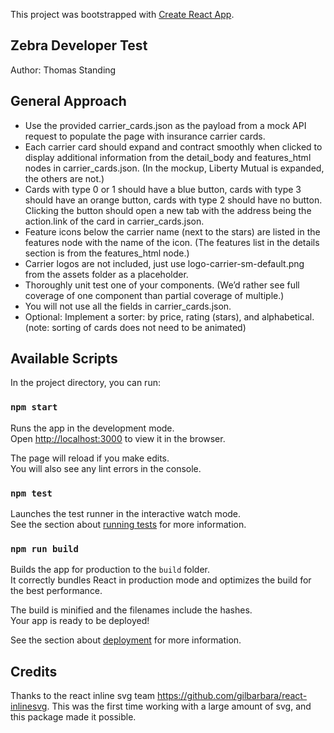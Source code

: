 This project was bootstrapped with [Create React App](https://github.com/facebook/create-react-app).

## Zebra Developer Test
Author: Thomas Standing

## General Approach

* Use the provided carrier_cards.json as the payload from a mock API request to populate the page with insurance carrier cards. 
* Each carrier card should expand and contract smoothly when clicked to display additional information from the detail_body and features_html nodes in carrier_cards.json. (In the mockup, Liberty Mutual is expanded, the others are not.) 
* Cards with type 0 or 1 should have a blue button, cards with type 3 should have an orange button, cards with type 2 should have no button. Clicking the button should open a new tab with the address being the action.link of the card in carrier_cards.json. 
* Feature icons below the carrier name (next to the stars) are listed in the features node with the name of the icon. (The features list in the details section is from the features_html node.) 
* Carrier logos are not included, just use logo-carrier-sm-default.png from the assets folder as a placeholder. 
* Thoroughly unit test one of your components. (We’d rather see full coverage of one component than partial coverage of multiple.) 
* You will not use all the fields in carrier_cards.json. 
* Optional: Implement a sorter: by price, rating (stars), and alphabetical. (note: sorting of cards does not need to be animated) 

## Available Scripts

In the project directory, you can run:

### `npm start`

Runs the app in the development mode.<br />
Open [http://localhost:3000](http://localhost:3000) to view it in the browser.

The page will reload if you make edits.<br />
You will also see any lint errors in the console.

### `npm test`

Launches the test runner in the interactive watch mode.<br />
See the section about [running tests](https://facebook.github.io/create-react-app/docs/running-tests) for more information.

### `npm run build`

Builds the app for production to the `build` folder.<br />
It correctly bundles React in production mode and optimizes the build for the best performance.

The build is minified and the filenames include the hashes.<br />
Your app is ready to be deployed!

See the section about [deployment](https://facebook.github.io/create-react-app/docs/deployment) for more information.

## Credits 

Thanks to the react inline svg team https://github.com/gilbarbara/react-inlinesvg. This was the first time working with a large amount of svg, and this package made it possible.

